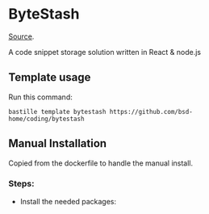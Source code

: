 # ByteStash

[Source](https://github.com/jordan-dalby/ByteStash).

A code snippet storage solution written in React & node.js

## Template usage

Run this command:
```
bastille template bytestash https://github.com/bsd-home/coding/bytestash
```

## Manual Installation
Copied from the dockerfile to handle the manual install.

### Steps:
  - Install the needed packages:
  ```
  ```
